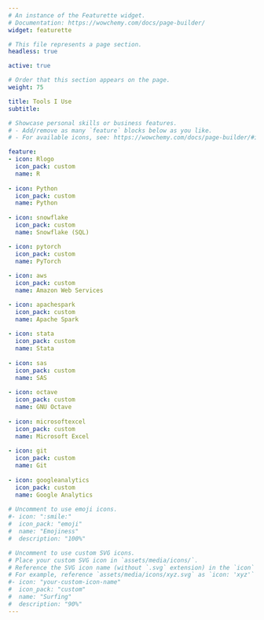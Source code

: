 ```yaml
---
# An instance of the Featurette widget.
# Documentation: https://wowchemy.com/docs/page-builder/
widget: featurette

# This file represents a page section.
headless: true

active: true

# Order that this section appears on the page.
weight: 75

title: Tools I Use
subtitle:

# Showcase personal skills or business features.
# - Add/remove as many `feature` blocks below as you like.
# - For available icons, see: https://wowchemy.com/docs/page-builder/#icons

feature:
- icon: Rlogo
  icon_pack: custom
  name: R
  
- icon: Python
  icon_pack: custom
  name: Python
  
- icon: snowflake
  icon_pack: custom
  name: Snowflake (SQL)  

- icon: pytorch
  icon_pack: custom
  name: PyTorch
  
- icon: aws
  icon_pack: custom
  name: Amazon Web Services  

- icon: apachespark
  icon_pack: custom
  name: Apache Spark
  
- icon: stata
  icon_pack: custom
  name: Stata
  
- icon: sas
  icon_pack: custom
  name: SAS
  
- icon: octave
  icon_pack: custom
  name: GNU Octave
  
- icon: microsoftexcel
  icon_pack: custom
  name: Microsoft Excel
  
- icon: git
  icon_pack: custom
  name: Git
  
- icon: googleanalytics
  icon_pack: custom
  name: Google Analytics
  
# Uncomment to use emoji icons.
#- icon: ":smile:"
#  icon_pack: "emoji"
#  name: "Emojiness"
#  description: "100%"  

# Uncomment to use custom SVG icons.
# Place your custom SVG icon in `assets/media/icons/`.
# Reference the SVG icon name (without `.svg` extension) in the `icon` field.
# For example, reference `assets/media/icons/xyz.svg` as `icon: 'xyz'`
#- icon: "your-custom-icon-name"
#  icon_pack: "custom"
#  name: "Surfing"
#  description: "90%"
---
```

